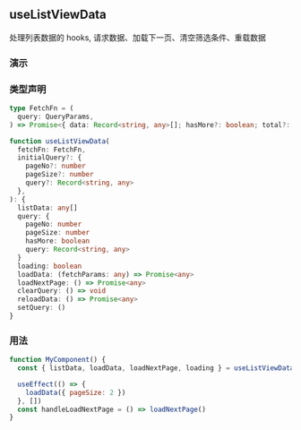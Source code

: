 ## useListViewData

处理列表数据的 hooks, 请求数据、加载下一页、清空筛选条件、重载数据

### 演示

<code src="./demo/demo1.tsx"></code> <code src="./demo/demo2.tsx"></code>

### 类型声明

```typescript
type FetchFn = (
  query: QueryParams,
) => Promise<{ data: Record<string, any>[]; hasMore?: boolean; total?: number; [x: string]: any }>

function useListViewData(
  fetchFn: FetchFn,
  initialQuery?: {
    pageNo?: number
    pageSize?: number
    query?: Record<string, any>
  },
): {
  listData: any[]
  query: {
    pageNo: number
    pageSize: number
    hasMore: boolean
    query: Record<string, any>
  }
  loading: boolean
  loadData: (fetchParams: any) => Promise<any>
  loadNextPage: () => Promise<any>
  clearQuery: () => void
  reloadData: () => Promise<any>
  setQuery: ()
}
```

### 用法

```javascript
function MyComponent() {
  const { listData, loadData, loadNextPage, loading } = useListViewData(getData, { pageSize: 1, pageNo: 10 })

  useEffect(() => {
    loadData({ pageSize: 2 })
  }, [])
  const handleLoadNextPage = () => loadNextPage()
}
```
